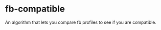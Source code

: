 fb-compatible
=============

An algorithm that lets you compare fb profiles to see if you are compatible.
